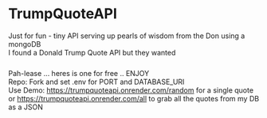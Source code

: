 # TrumpQuoteAPI
Just for fun - tiny API serving up pearls of wisdom from the Don using a mongoDB <br>
I found a Donald Trump Quote API but they wanted $$$$ <br>
Pah-lease ... heres is one for free .. ENJOY<br>
Repo: Fork and set .env for PORT and DATABASE_URI <br>
Use Demo: https://trumpquoteapi.onrender.com/random for a single quote or https://trumpquoteapi.onrender.com/all to grab all the quotes from my DB as a JSON
